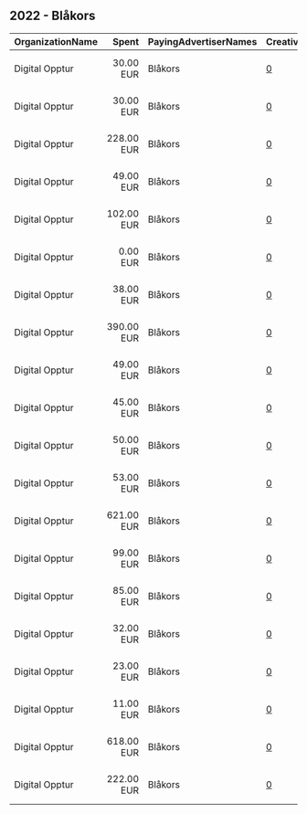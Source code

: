 ## 2022 - Blåkors 
|OrganizationName|Spent|PayingAdvertiserNames|CreativeUrls|Impressions|Genders|AgeBrackets|CountryCodes|BillingAddresses|CandidateBallotInformation|
|:---|---:|:---|:---|---:|:---|:---|:---|:---|:---|
|Digital Opptur|30.00 EUR|Blåkors|[0](https://www.snap.com/political-ads/asset/6b8ea1311fe70eea06444b719b91218f2ef902d667fe33b9d3b69d17d126bdcf?mediaType=mp4)|6,889||18-29|norway|"Edvard Storms gate 2,OSLO,0166,NO"||
|Digital Opptur|30.00 EUR|Blåkors|[0](https://www.snap.com/political-ads/asset/82897bb42be8a875e742d5257a1619d177ebb2f92536ba90272b612fa4c80fb2?mediaType=mp4)|5,024||18-29|norway|"Edvard Storms gate 2,OSLO,0166,NO"||
|Digital Opptur|228.00 EUR|Blåkors|[0](https://www.snap.com/political-ads/asset/b940d071f2b8ddb0a523b2e5aa4489cbe8c24afb6390a571443287c63569eae7?mediaType=mp4)|27,868||18+|norway|"Edvard Storms gate 2,OSLO,0166,NO"|Bla Kors|
|Digital Opptur|49.00 EUR|Blåkors|[0](https://www.snap.com/political-ads/asset/53f83b2d12a863b6a505e3b38326e5d1746ae074b77d3309aa0c4128644722b7?mediaType=mp4)|6,802||18+|norway|"Edvard Storms gate 2,OSLO,0166,NO"|Bla Kors|
|Digital Opptur|102.00 EUR|Blåkors|[0](https://www.snap.com/political-ads/asset/4dd14f45206af3771a5def8eb20d935ff4c85fb5c16ee2e2a874fec9dbc511ca?mediaType=mp4)|14,507||18+|norway|"Edvard Storms gate 2,OSLO,0166,NO"|Bla Kors|
|Digital Opptur|0.00 EUR|Blåkors|[0](https://www.snap.com/political-ads/asset/ccb08cba2c0f869d2ca061dd3d4d8ef2edca987664d58f1564282fb10c80c5ae?mediaType=mp4)|27||18+|norway|"Edvard Storms gate 2,OSLO,0166,NO"|Bla Kors|
|Digital Opptur|38.00 EUR|Blåkors|[0](https://www.snap.com/political-ads/asset/53f83b2d12a863b6a505e3b38326e5d1746ae074b77d3309aa0c4128644722b7?mediaType=mp4)|4,293||18+|norway|"Edvard Storms gate 2,OSLO,0166,NO"|Bla Kors|
|Digital Opptur|390.00 EUR|Blåkors|[0](https://www.snap.com/political-ads/asset/ccb08cba2c0f869d2ca061dd3d4d8ef2edca987664d58f1564282fb10c80c5ae?mediaType=mp4)|44,224||18+|norway|"Edvard Storms gate 2,OSLO,0166,NO"|Bla Kors|
|Digital Opptur|49.00 EUR|Blåkors|[0](https://www.snap.com/political-ads/asset/de70e653f66f5aa2ee1235b8197a82da50b6480e57605395bcf6230c16b4a9b5?mediaType=mp4)|6,945||18+|norway|"Edvard Storms gate 2,OSLO,0166,NO"|Bla Kors|
|Digital Opptur|45.00 EUR|Blåkors|[0](https://www.snap.com/political-ads/asset/44b9c5848ae4ee4d6c585b3bae4fe1fe748159822dd0bc927bd3a587436a0853?mediaType=mp4)|6,650||18+|norway|"Edvard Storms gate 2,OSLO,0166,NO"|Bla Kors|
|Digital Opptur|50.00 EUR|Blåkors|[0](https://www.snap.com/political-ads/asset/e2134377968d7cc481d457e58ab7bb185c3c2dae02b6b382a5ba6f51380fcd5d?mediaType=mp4)|9,606||18-29|norway|"Edvard Storms gate 2,OSLO,0166,NO"||
|Digital Opptur|53.00 EUR|Blåkors|[0](https://www.snap.com/political-ads/asset/f4052ab5aba1603e034167303d9b3b32073af2f4c97ed854c722ddf1786e31df?mediaType=mp4)|9,472||18-29|norway|"Edvard Storms gate 2,OSLO,0166,NO"||
|Digital Opptur|621.00 EUR|Blåkors|[0](https://www.snap.com/political-ads/asset/8ccf6c06056f2996ea263ad5e331c958a45b611b0c173b9ed7b75e6a012c6334?mediaType=mp4)|109,453||18-29|norway|"Edvard Storms gate 2,OSLO,0166,NO"||
|Digital Opptur|99.00 EUR|Blåkors|[0](https://www.snap.com/political-ads/asset/34a9e0f816634d0aff3a765197a7cbf118993a9edfad2692e371bf9bbd6023cc?mediaType=mp4)|11,878||18+|norway|"Edvard Storms gate 2,OSLO,0166,NO"|Bla Kors|
|Digital Opptur|85.00 EUR|Blåkors|[0](https://www.snap.com/political-ads/asset/5f13b13d8686c9ed9e98c0f6a6059048c84882255486a287ad67fc0e439d45b6?mediaType=mp4)|13,897||18+|norway|"Edvard Storms gate 2,OSLO,0166,NO"|Bla Kors|
|Digital Opptur|32.00 EUR|Blåkors|[0](https://www.snap.com/political-ads/asset/c43038a92cbbbe7822083dfc927187c6f1607e252a9c3d689ac0a63e4ba21479?mediaType=mp4)|5,869||18+|norway|"Edvard Storms gate 2,OSLO,0166,NO"|Bla Kors|
|Digital Opptur|23.00 EUR|Blåkors|[0](https://www.snap.com/political-ads/asset/e03b5e5488d1909f71358b0d48905817fc388aa0998398de59011f3bf541ce9a?mediaType=mp4)|2,922||18+|norway|"Edvard Storms gate 2,OSLO,0166,NO"|Bla Kors|
|Digital Opptur|11.00 EUR|Blåkors|[0](https://www.snap.com/political-ads/asset/e03b5e5488d1909f71358b0d48905817fc388aa0998398de59011f3bf541ce9a?mediaType=mp4)|1,724||18+|norway|"Edvard Storms gate 2,OSLO,0166,NO"|Bla Kors|
|Digital Opptur|618.00 EUR|Blåkors|[0](https://www.snap.com/political-ads/asset/230ebe14798eb3618bc3fe81b4bec0359a6cc5cb8e9eecf3218b97e76c27811d?mediaType=mp4)|79,966||18+|norway|"Edvard Storms gate 2,OSLO,0166,NO"|Bla Kors|
|Digital Opptur|222.00 EUR|Blåkors|[0](https://www.snap.com/political-ads/asset/230ebe14798eb3618bc3fe81b4bec0359a6cc5cb8e9eecf3218b97e76c27811d?mediaType=mp4)|23,126||18+|norway|"Edvard Storms gate 2,OSLO,0166,NO"|Bla Kors|
